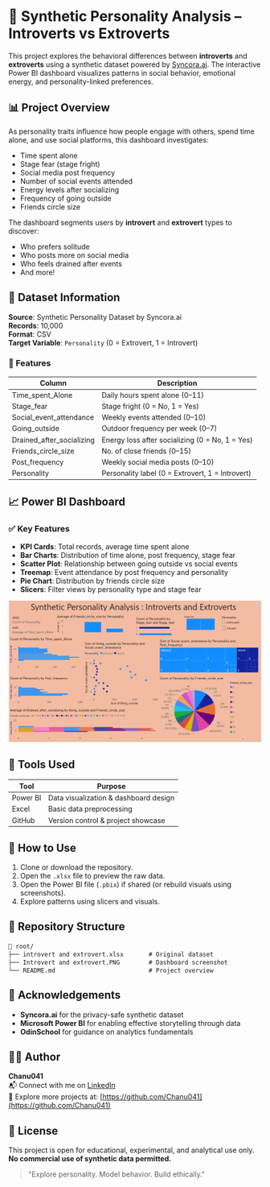 # 🧠 Synthetic Personality Analysis – Introverts vs Extroverts

This project explores the behavioral differences between **introverts** and **extroverts** using a synthetic dataset powered by [Syncora.ai](https://syncora.ai). The interactive Power BI dashboard visualizes patterns in social behavior, emotional energy, and personality-linked preferences.

## 📊 Project Overview

As personality traits influence how people engage with others, spend time alone, and use social platforms, this dashboard investigates:

- Time spent alone
- Stage fear (stage fright)
- Social media post frequency
- Number of social events attended
- Energy levels after socializing
- Frequency of going outside
- Friends circle size

The dashboard segments users by **introvert** and **extrovert** types to discover:
- Who prefers solitude
- Who posts more on social media
- Who feels drained after events
- And more!

## 📁 Dataset Information

**Source**: Synthetic Personality Dataset by Syncora.ai  
**Records**: 10,000  
**Format**: CSV  
**Target Variable**: `Personality` (0 = Extrovert, 1 = Introvert)

### 🧾 Features

| Column                     | Description                                      |
|---------------------------|--------------------------------------------------|
| Time_spent_Alone          | Daily hours spent alone (0–11)                   |
| Stage_fear                | Stage fright (0 = No, 1 = Yes)                   |
| Social_event_attendance   | Weekly events attended (0–10)                    |
| Going_outside             | Outdoor frequency per week (0–7)                 |
| Drained_after_socializing | Energy loss after socializing (0 = No, 1 = Yes) |
| Friends_circle_size       | No. of close friends (0–15)                      |
| Post_frequency            | Weekly social media posts (0–10)                |
| Personality               | Personality label (0 = Extrovert, 1 = Introvert)|

## 📈 Power BI Dashboard

### ✅ Key Features

- **KPI Cards**: Total records, average time spent alone
- **Bar Charts**: Distribution of time alone, post frequency, stage fear
- **Scatter Plot**: Relationship between going outside vs social events
- **Treemap**: Event attendance by post frequency and personality
- **Pie Chart**: Distribution by friends circle size
- **Slicers**: Filter views by personality type and stage fear

![Dashboard Screenshot](./Introvert%20and%20extrovert.PNG)

## 🧰 Tools Used

| Tool        | Purpose                                  |
|-------------|------------------------------------------|
| Power BI    | Data visualization & dashboard design    |
| Excel       | Basic data preprocessing                 |
| GitHub      | Version control & project showcase       |

## 🚀 How to Use

1. Clone or download the repository.
2. Open the `.xlsx` file to preview the raw data.
3. Open the Power BI file (`.pbix`) if shared (or rebuild visuals using screenshots).
4. Explore patterns using slicers and visuals.

## 📎 Repository Structure

```
📁 root/
├── introvert and extrovert.xlsx       # Original dataset
├── Introvert and extrovert.PNG        # Dashboard screenshot
└── README.md                          # Project overview
```

## 🙌 Acknowledgements

- **Syncora.ai** for the privacy-safe synthetic dataset  
- **Microsoft Power BI** for enabling effective storytelling through data  
- **OdinSchool** for guidance on analytics fundamentals  

## 👨‍💻 Author

**Chanu041**  
📬 Connect with me on [LinkedIn]((https://www.linkedin.com/in/chan-basha-shaik-20b049228/))  
🔗 Explore more projects at: [https://github.com/Chanu041](https://github.com/Chanu041)

## 📌 License

This project is open for educational, experimental, and analytical use only.  
**No commercial use of synthetic data permitted.**

> "Explore personality. Model behavior. Build ethically."

